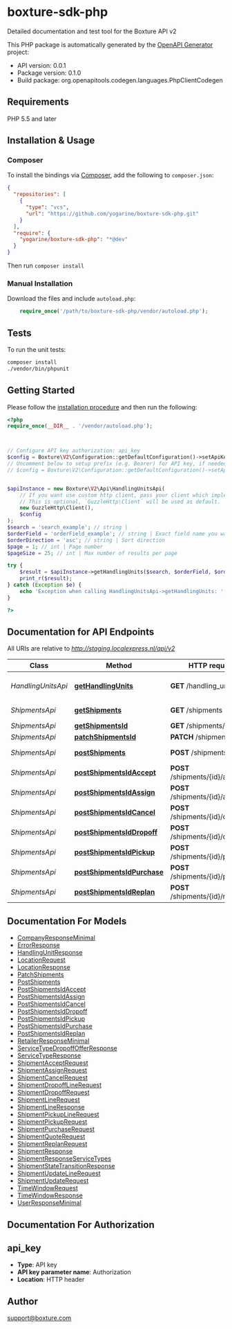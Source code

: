 # boxture-sdk-php

Detailed documentation and test tool for the Boxture API v2

This PHP package is automatically generated by the [OpenAPI Generator](https://openapi-generator.tech) project:

- API version: 0.0.1
- Package version: 0.1.0
- Build package: org.openapitools.codegen.languages.PhpClientCodegen

## Requirements

PHP 5.5 and later

## Installation & Usage

### Composer

To install the bindings via [Composer](http://getcomposer.org/), add the following to `composer.json`:

```json
{
  "repositories": [
    {
      "type": "vcs",
      "url": "https://github.com/yogarine/boxture-sdk-php.git"
    }
  ],
  "require": {
    "yogarine/boxture-sdk-php": "*@dev"
  }
}
```

Then run `composer install`

### Manual Installation

Download the files and include `autoload.php`:

```php
    require_once('/path/to/boxture-sdk-php/vendor/autoload.php');
```

## Tests

To run the unit tests:

```bash
composer install
./vendor/bin/phpunit
```

## Getting Started

Please follow the [installation procedure](#installation--usage) and then run the following:

```php
<?php
require_once(__DIR__ . '/vendor/autoload.php');



// Configure API key authorization: api_key
$config = Boxture\V2\Configuration::getDefaultConfiguration()->setApiKey('Authorization', 'YOUR_API_KEY');
// Uncomment below to setup prefix (e.g. Bearer) for API key, if needed
// $config = Boxture\V2\Configuration::getDefaultConfiguration()->setApiKeyPrefix('Authorization', 'Bearer');


$apiInstance = new Boxture\V2\Api\HandlingUnitsApi(
    // If you want use custom http client, pass your client which implements `GuzzleHttp\ClientInterface`.
    // This is optional, `GuzzleHttp\Client` will be used as default.
    new GuzzleHttp\Client(),
    $config
);
$search = 'search_example'; // string | 
$orderField = 'orderField_example'; // string | Exact field name you want to sort the output by
$orderDirection = 'asc'; // string | Sort direction
$page = 1; // int | Page number
$pageSize = 25; // int | Max number of results per page

try {
    $result = $apiInstance->getHandlingUnits($search, $orderField, $orderDirection, $page, $pageSize);
    print_r($result);
} catch (Exception $e) {
    echo 'Exception when calling HandlingUnitsApi->getHandlingUnits: ', $e->getMessage(), PHP_EOL;
}

?>
```

## Documentation for API Endpoints

All URIs are relative to *http://staging.localexpress.nl/api/v2*

Class | Method | HTTP request | Description
------------ | ------------- | ------------- | -------------
*HandlingUnitsApi* | [**getHandlingUnits**](docs/Api/HandlingUnitsApi.md#gethandlingunits) | **GET** /handling_units | List handling units
*ShipmentsApi* | [**getShipments**](docs/Api/ShipmentsApi.md#getshipments) | **GET** /shipments | List shipments
*ShipmentsApi* | [**getShipmentsId**](docs/Api/ShipmentsApi.md#getshipmentsid) | **GET** /shipments/{id} | 
*ShipmentsApi* | [**patchShipmentsId**](docs/Api/ShipmentsApi.md#patchshipmentsid) | **PATCH** /shipments/{id} | 
*ShipmentsApi* | [**postShipments**](docs/Api/ShipmentsApi.md#postshipments) | **POST** /shipments | Shipment quote
*ShipmentsApi* | [**postShipmentsIdAccept**](docs/Api/ShipmentsApi.md#postshipmentsidaccept) | **POST** /shipments/{id}/accept | Shipment accept
*ShipmentsApi* | [**postShipmentsIdAssign**](docs/Api/ShipmentsApi.md#postshipmentsidassign) | **POST** /shipments/{id}/assign | Shipment assign
*ShipmentsApi* | [**postShipmentsIdCancel**](docs/Api/ShipmentsApi.md#postshipmentsidcancel) | **POST** /shipments/{id}/cancel | Shipment cancel
*ShipmentsApi* | [**postShipmentsIdDropoff**](docs/Api/ShipmentsApi.md#postshipmentsiddropoff) | **POST** /shipments/{id}/dropoff | Shipment dropoff
*ShipmentsApi* | [**postShipmentsIdPickup**](docs/Api/ShipmentsApi.md#postshipmentsidpickup) | **POST** /shipments/{id}/pickup | Shipment pickup
*ShipmentsApi* | [**postShipmentsIdPurchase**](docs/Api/ShipmentsApi.md#postshipmentsidpurchase) | **POST** /shipments/{id}/purchase | Shipment purchase
*ShipmentsApi* | [**postShipmentsIdReplan**](docs/Api/ShipmentsApi.md#postshipmentsidreplan) | **POST** /shipments/{id}/replan | Shipment replan


## Documentation For Models

 - [CompanyResponseMinimal](docs/Model/CompanyResponseMinimal.md)
 - [ErrorResponse](docs/Model/ErrorResponse.md)
 - [HandlingUnitResponse](docs/Model/HandlingUnitResponse.md)
 - [LocationRequest](docs/Model/LocationRequest.md)
 - [LocationResponse](docs/Model/LocationResponse.md)
 - [PatchShipments](docs/Model/PatchShipments.md)
 - [PostShipments](docs/Model/PostShipments.md)
 - [PostShipmentsIdAccept](docs/Model/PostShipmentsIdAccept.md)
 - [PostShipmentsIdAssign](docs/Model/PostShipmentsIdAssign.md)
 - [PostShipmentsIdCancel](docs/Model/PostShipmentsIdCancel.md)
 - [PostShipmentsIdDropoff](docs/Model/PostShipmentsIdDropoff.md)
 - [PostShipmentsIdPickup](docs/Model/PostShipmentsIdPickup.md)
 - [PostShipmentsIdPurchase](docs/Model/PostShipmentsIdPurchase.md)
 - [PostShipmentsIdReplan](docs/Model/PostShipmentsIdReplan.md)
 - [RetailerResponseMinimal](docs/Model/RetailerResponseMinimal.md)
 - [ServiceTypeDropoffOfferResponse](docs/Model/ServiceTypeDropoffOfferResponse.md)
 - [ServiceTypeResponse](docs/Model/ServiceTypeResponse.md)
 - [ShipmentAcceptRequest](docs/Model/ShipmentAcceptRequest.md)
 - [ShipmentAssignRequest](docs/Model/ShipmentAssignRequest.md)
 - [ShipmentCancelRequest](docs/Model/ShipmentCancelRequest.md)
 - [ShipmentDropoffLineRequest](docs/Model/ShipmentDropoffLineRequest.md)
 - [ShipmentDropoffRequest](docs/Model/ShipmentDropoffRequest.md)
 - [ShipmentLineRequest](docs/Model/ShipmentLineRequest.md)
 - [ShipmentLineResponse](docs/Model/ShipmentLineResponse.md)
 - [ShipmentPickupLineRequest](docs/Model/ShipmentPickupLineRequest.md)
 - [ShipmentPickupRequest](docs/Model/ShipmentPickupRequest.md)
 - [ShipmentPurchaseRequest](docs/Model/ShipmentPurchaseRequest.md)
 - [ShipmentQuoteRequest](docs/Model/ShipmentQuoteRequest.md)
 - [ShipmentReplanRequest](docs/Model/ShipmentReplanRequest.md)
 - [ShipmentResponse](docs/Model/ShipmentResponse.md)
 - [ShipmentResponseServiceTypes](docs/Model/ShipmentResponseServiceTypes.md)
 - [ShipmentStateTransitionResponse](docs/Model/ShipmentStateTransitionResponse.md)
 - [ShipmentUpdateLineRequest](docs/Model/ShipmentUpdateLineRequest.md)
 - [ShipmentUpdateRequest](docs/Model/ShipmentUpdateRequest.md)
 - [TimeWindowRequest](docs/Model/TimeWindowRequest.md)
 - [TimeWindowResponse](docs/Model/TimeWindowResponse.md)
 - [UserResponseMinimal](docs/Model/UserResponseMinimal.md)


## Documentation For Authorization



## api_key


- **Type**: API key
- **API key parameter name**: Authorization
- **Location**: HTTP header



## Author

support@boxture.com


